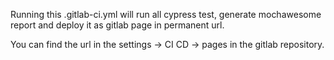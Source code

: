 Running this .gitlab-ci.yml will run all cypress test, 
generate mochawesome report and deploy it as gitlab page in permanent url.

You can find the url in the settings -> CI CD -> pages
in the gitlab repository.